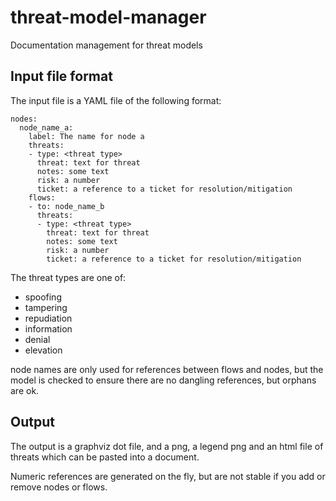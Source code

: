 # threat-model-manager

Documentation management for threat models

## Input file format

The input file is a YAML file of the following format:

    nodes:
      node_name_a:
        label: The name for node a
        threats:
        - type: <threat type>
          threat: text for threat
          notes: some text
          risk: a number
          ticket: a reference to a ticket for resolution/mitigation
        flows:
        - to: node_name_b
          threats:
          - type: <threat type>
            threat: text for threat
            notes: some text
            risk: a number
            ticket: a reference to a ticket for resolution/mitigation

The threat types are one of:

- spoofing
- tampering
- repudiation
- information
- denial
- elevation

node names are only used for references between flows and nodes, but the model is checked to ensure there are no dangling references, but orphans are ok.

## Output

The output is a graphviz dot file, and a png, a legend png and an html file of threats which can be pasted into a document.

Numeric references are generated on the fly, but are not stable if you add or remove nodes or flows.
